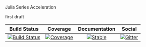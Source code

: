 Julia Series Acceleration

first draft

|     Build Status    |      Coverage      |  Documentation |      Social    |
| ------------------- |:------------------:| :-------------:| :-------------:|
| [![Build Status](https://github.com/Atomtomate/SeriesAcceleration.jl/workflows/CI/badge.svg)](https://github.com/Atomtomate/SeriesAcceleration.jl/actions) | [![Coverage](https://codecov.io/gh/Atomtomate/SeriesAcceleration.jl/branch/main/graph/badge.svg)](https://codecov.io/gh/Atomtomate/SeriesAcceleration.jl) | [![Stable](https://img.shields.io/badge/docs-stable-blue.svg)](https://atomtomate.github.io/SeriesAcceleration.jl/stable/) |[![Gitter](https://badges.gitter.im/JuliansBastelecke/SeriesAcceleration.svg)](https://gitter.im/JuliansBastelecke/SeriesAcceleration?utm_source=badge&utm_medium=badge&utm_campaign=pr-badge) |
